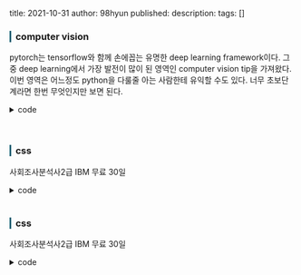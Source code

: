 
title: 2021-10-31
author: 98hyun
published: 
description: 
tags: []

<h3 style="border-left: solid 3px #0E6073;"><span style="background-color:#2e3f59"></span> &nbsp; computer vision </h3>

pytorch는 tensorflow와 함께 손에꼽는 유명한 deep learning framework이다. 그 중 deep learning에서 가장 발전이 많이 된 영역인 computer vision tip을 가져왔다. 이번 영역은 어느정도 python을 다룰줄 아는 사람한테 유익할 수도 있다. 너무 초보단계라면 한번 무엇인지만 보면 된다.

<details><summary>code</summary><blockquote><pre><code>

## 공통 형태. 
## 1. library 불러오기
## 2. parameter 및 변수 정리
## 3. train, target 나누기
## 4. 검증 및 테스트 데이터 만들기 ( transform 하려면 하기. )
## 5. 모델 및 optimizer, loss 등 정의하기
## 6. 훈련 및 결과 보기

## 1. tabular 형태의 픽셀 데이터 
## 차원만 신경써서 데이터셋을 만들어주면 된다.
## Dataset으로 만든 후, DataLoader로 변환. 

## 2. 이미지 데이터
## 이미지 폴더 경로에 신경쓴다. 
</code></pre></blockquote></details>

<br>

<h3 style="border-left: solid 3px #0E6073;"><span style="background-color:#2e3f59"></span> &nbsp; css </h3>

사회조사분석사2급 
IBM 무료 30일 

<details><summary>code</summary><blockquote><pre><code>
</code></pre></blockquote></details>

<br>

<h3 style="border-left: solid 3px #0E6073;"><span style="background-color:#2e3f59"></span> &nbsp; css </h3>

사회조사분석사2급 
IBM 무료 30일 

<details><summary>code</summary><blockquote><pre><code>
</code></pre></blockquote></details>

<br>